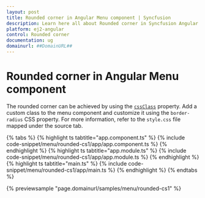 ```yaml
---
layout: post
title: Rounded corner in Angular Menu component | Syncfusion
description: Learn here all about Rounded corner in Syncfusion Angular Menu component of Syncfusion Essential JS 2 and more.
platform: ej2-angular
control: Rounded corner 
documentation: ug
domainurl: ##DomainURL##
---
```


# Rounded corner in Angular Menu component

The rounded corner can be achieved by using the [`cssClass`](https://ej2.syncfusion.com/angular/documentation/api/menu/#cssclass) property. Add a custom class to the menu component and customize it using the `border-radius` CSS property. For more information, refer to the `style.css` file mapped under the source tab.

{% tabs %}
{% highlight ts tabtitle="app.component.ts" %}
{% include code-snippet/menu/rounded-cs1/app/app.component.ts %}
{% endhighlight %}
{% highlight ts tabtitle="app.module.ts" %}
{% include code-snippet/menu/rounded-cs1/app/app.module.ts %}
{% endhighlight %}
{% highlight ts tabtitle="main.ts" %}
{% include code-snippet/menu/rounded-cs1/app/main.ts %}
{% endhighlight %}
{% endtabs %}
  
{% previewsample "page.domainurl/samples/menu/rounded-cs1" %}
